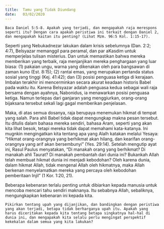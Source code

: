 ```yaml
---
title:  Tamu yang Tidak Diundang
date:   03/02/2020
---
```


`Baca Daniel 5:5-8. Apakah yang terjadi, dan mengapakah raja merespons seperti itu? Dengan cara apakah peristiwa ini terkait dengan Daniel 2, dan mengapakah kaitan itu penting? (Lihat Mzm. 96:5 Kol. 1:15-17).`

Seperti yang Nebukadnezar lakukan dalam krisis sebelumnya (Dan. 2:2; 4:7), Belsyazar memanggil para peramal, dan par aKasdim untuk memperjelas tulisan misterius. Dan untuk memastikan bahwa mereka memberikan yang terbaik, raja menjanjikan mereka penghargaan yang luar biasa: (1) pakaian ungu, warna yang dikenakan oleh para bangsawan di zaman kuno (Est. 8:15); (2) rantai emas, yang merupakan pertanda status sosial yang tinggi (Kej. 41:42); dan (3) posisi penguasa ketiga di kerajaan. Imbalan terakhir ini mencerminkan secara akurat keadaan historis Babel pada waktu itu. Karena Belsyazar adalah penguasa kedua sebagai wali raja bersama dengan ayahnya, Nabonidus, ia menawarkan posisi penguasa ketiga. Namun terlepas dari ganjaran yang menggiurkan, orang-orang bijaksana tersebut sekali lagi gagal memberikan penjelasan.

Maka, di atas semua dosanya, raja berupaya menemukan hikmat di tempat yang salah. Para ahli Babel tidak dapat mengungkap makna pesan tersebut. Itu ditulis dalam bahasa mereka sendiri, bahasa Aram, seperti yang akan kita lihat besok, tetapi mereka tidak dapat memahami kata-katanya. Ini mugnkin mengingatkan kita tentang apa yang Alalh katakan melalui Yesaya: “Hikmat orang-orangnya yang berhikmat akan hilang, dan kearifan orang-orangnya yang arif akan bersembunyi” (Yes. 29:14). Setelah mengutip ayat ini, Rasul Paulus menyatakan, “Di manakah orang yang berhikmat? Di manakah ahli Taurat? Di manakah pembantah dari dunia ini? Bukankah Allah telah membuat hikmat dunia ini menjadi kebodohan? Oleh karena dunia, dalam hikmat Allah, tidak mengenal Allah oleh hikmatnya, maka Allah berkenan menyelamatkan mereka yang percaya oleh kebodohan pemberitaan Injil” (1 Kor. 1:20, 21).

Beberapa kebenaran terlalu penting untuk dibiarkan kepada manusia untuk mencoba mencari tahu sendiri maknanya. Itu sebabnya Allah, sebaliknya, mengungkapkan kebenaran ini kepada kita.

`Pikirkan tentang upah yang dijanjikan, dan bandingkan dengan peristiwa yang akan terjadi, betapa tidak berharganya upah itu. Apakah yang harus diceritakan kepada kita tentang betapa singkatnya hal-hal di dunia ini, dan mengapakah kita selalu perlu mengingat perspektif kekekalan dalam semua yang kita lakukan?`